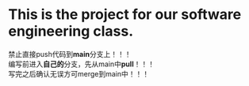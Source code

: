 # This is the project for our software engineering class.

禁止直接push代码到**main**分支上！！！  
编写前进入**自己的**分支，先从main中**pull**！！！  
写完之后确认无误方可merge到main中！！！  
